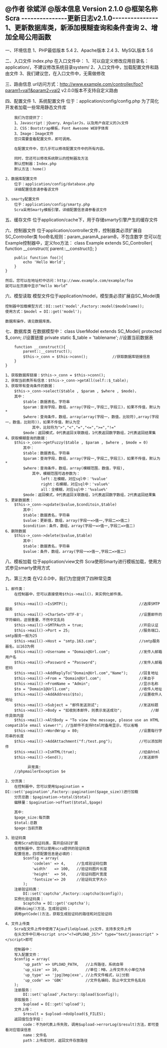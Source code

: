 @作者	徐斌洋
@版本信息	Version 2.1.0
@框架名称	Scra
---------------更新日志v2.1.0---------------
1、更新数据库类，新添加模糊查询和条件查询
2、增加全局公用函数
------------------------------

一、环境信息
	1、PHP最低版本 5.4
	2、Apache版本 2.4
	3、MySQL版本	5.6

二、入口文件
	index.php
	在入口文件中：
		1、可以自定义修改应用目录名：application/，不建议修改系统目录system/
		2、入口文件中，加载配置文件和路由文件
		3、我们建议您，在入口文件中，无需做修改
	
三、路由信息
	url访问方式：http://www.example.com/controller/foo?param1=val1&param2=val2
	v2.0.0版本不支持自定义路由

四、配置文件
	1、系统配置文件
		位于：application/config/config.php
		为了简化开发者加载一些常用静态文件库
	
		我们为您提供了：
		1、Javascript：jQuery、AngularJs，以及用户自定义的Js文件
		2、CSS：Bootstrap模板，Font Awesome WEB字体库
		3、Image：Image文件
		您只需要查看配置文件，即可调用。
		
		在配置文件中，您几乎可以修改配置文件中的所有内容。
		
		同时，您还可以修改系统默认的控制器及方法
		默认控制器：Index.php	
		默认方法：home()
		
	2、数据库配置文件
		位于：application/config/database.php
		详细配置信息请参看该文件
		
	3、smarty配置文件
		位于：application/config/smarty.php
		Scra采用Smarty模板引擎，详细配置信息请参看该文件
		
五、缓存文件
	位于application/cache下，用于存储smarty引擎产生的缓存文件
	
六、控制器文件
	位于application/controller文件，控制器类必须扩展自SC_Controller类
	foo命名规则：param_paramA_paramB，不包含数字
	您可以在Example控制器中，定义foo方法：
	class Example extends SC_Controller{
		function __construct{
			parent::__construct();
		}
		
		public function foo(){
			echo 'Hello World';
		}
	}
	
	然后，您可以在地址栏中访问：http://www.example.com/example/foo
	就可以在页面中显示“Hello World”
	
六、模型读取
	模型文件位于application/model，模型类必须扩展自SC_Model类
	
	控制器中加载模型方式：DI::set('model',Factory::model($modelname));
	使用方式：$model = DI::get('model');
	
	数据库操作，请见数据库类。

七、数据库类
	在数据模型中：
	class UserModel extends SC_Model{
		protected $_conn;							//设置链接
		private static $_table = 'tablename';		//设置当前数据表
		
		function __construct(){
			parent::__construct();					
			$this->_conn = $this->conn();			//获取数据库链接信息
		}
	}
	
	1、获取数据库链接：$this->_conn = $this->conn();
	2、获取当前表所有信息：$this->_conn->getAll(self::$_table);
	3、获取带有查询条件的数据：
		$this->_conn->select($table , $param , $where , $mode)，
		其中：
			$table：数据表名，字符串
			$param：查询字段，数组，array(字段一,字段二,字段三)，如果不传值，默认为*
			$where：查询条件，数组，array(array(字段一，数值，比较符),array(字段一，数值，比较符))，如果不传值，默认为空
				其中，比较符为">","<","=","<=",">=","!="
			$mode：返回模式，0代表返回关联数组，1代表返回数字数组，2代表返回结果集
	4、获取模糊查询的数据：
		$this->_conn->getFuzzy($table , $param , $where , $mode = 0)
			其中：
			$table：数据表名，字符串
			$param：查询字段，数组，array(字段一,字段二,字段三)，如果不传值，默认为*
			$where：查询条件，数组，array(模糊范围，数值，字段),
				其中，模糊范围可选参数为：
					left：左模糊，对应sql中：'%value'
					right：右模糊，对应sql中：'value%'
					all：全模糊，对应sql中：'%value%'
			$mode：返回模式，0代表返回关联数组，1代表返回数字数组，2代表返回结果集
	5、更新数据表：
		$this->_conn->update($value,$conditoin,$table)
			其中：
			$table：数据表名，字符串
			$value：更新值，数组，array(字段一=>值一,字段二=>值二)
			$condition：条件，数组，array(字段一=>值一,字段二=>值二)
	6、删除数据
		$this->_conn->delete($value,$table)
			其中：
			$table：数据表名，字符串
			$value：条件，数组，array(字段一=>值一,字段二=>值二)

八、模板加载
	位于application/view文件
	Scra使用Smarty进行模板加载，使用方式参见smarty使用方式
	
九、第三方类
	在V2.0.0中，我们为您提供了四种常见类
	
	1、邮件类：
		在控制器中，您可以直接使用$this->mail()，来实例化邮件类。
		
	    $this->mail()->IsSMTP(); 								//选择SMTP服务
	    $this->mail()->CharSet='UTF-8'; 						//设置邮件的字符编码，这很重要，不然中文乱码 
	    $this->mail()->SMTPAuth = true; 						//开启认证 
	    $this->mail()->Port = 25; 								//服务端口，smtp服务一般为25
	    $this->mail()->Host = "smtp.163.com"; 					//smtp服务器名，以163为例
	    $this->mail()->Username = "Domain@Url.com"; 			//发件人邮箱用户名
	    $this->mail()->Password = "Password";	 				//发件人邮箱密码
	    $this->mail()->AddReplyTo("Domain@Url.com","Name");		//回复地址 
	    $this->mail()->From = "Domain@Url.com"; 				//来自于
	    $this->mail()->FromName = "Admin"; 						//显示名称
	    $to = "Domain1@Url1.com"; 								//收件人地址
	    $this->mail()->AddAddress($to); 						//设置收件人地址
	    $this->mail()->Subject = "邮件发送测试"; 					//发送标题
	    $this->mail()->Body = "如收到本邮件，则表示发送成功"; 			//邮件具体内容
	    $this->mail()->AltBody = "To view the message, please use an HTML compatible email viewer!"; //当邮件不支持html时备用显示，可以省略 
	    $this->mail()->WordWrap = 80; 							//设置每行字符串的长度 
	    $this->mail()->AddAttachment("f:/test.png"); 			//可以添加附件 
	    $this->mail()->IsHTML(true); 							//经由html
	    $this->mail()->Send(); 									//发送邮件
	          
	          异常类:
		//phpmailerException $e 
	
	2、分页类：
		在控制器中，您可以使用$pagination = DI::set('pagination',Factory::pagination($page_size))进行加载
		分页总数：$pagination->total($total)
		偏移量：$pagination->offset($total,$page)
		
		其中:
		$page_size:每页数
		$total:总数
		$page:当前页数
		
	3、验证码类
		使用Scra的验证码类，需开启GD2扩展
		在控制器中，您可以使用scra提供的验证码类
		配置信息，四项配置信息是必填的：
			$config = array(
				'codelen' => 4,		//生成验证码位数
				'width'	  => 100,	//验证码图片长度
				'height'  => 50,	//验证码图片宽度
				'fontsize'=> 20		//验证码文字大小
			);
		注册验证码类：
			DI::set('captcha',Factory::captcha($config));
		实例化验证码类：
			$captcha = DI::get('captcha');
		调用doimg()方法，生成验证码；
		调用getCode()方法，获取生成验证码的路径和对应验证码
		
	4、文件上传类
		Scra在文件上传中使用了AjaxFileUpload.js文件，支持多文件上传
		在头文件中引用<script src="<?=UPLOAD_JS?>" type="text/javascript" ></script>即可
		
		控制器中：
		写入配置文件：
		$config = array(
			'up_path' => UPLOAD_PATH,	//上传路径，系统自带
			'up_size' => 10,			//单位：MB，上传文件大小单位为B
			'up_type' => 'jpg|bmp|exe',	//上传文件格式，以|分割
			'up_code' => 'GBK'			//文件名编码，防止中文文件名乱码
		);
		注册服务：
			DI::set('upload',Factory::Upload($config));
		获取服务：
			$upload = DI::get('upload');
		文件上传：
			$result = $upload->doUpload($_FILES);
		返回值包含字段：
			code：不为0代表上传失败，调用$upload->errorLog($result)方法，即可查看对应错误信息
			name：文件名
			path：上传成功时，返回文件存放路径		